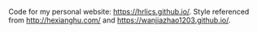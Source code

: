 Code for my personal website: https://hrlics.github.io/.
Style referenced from http://hexianghu.com/ and https://wanjiazhao1203.github.io/.
